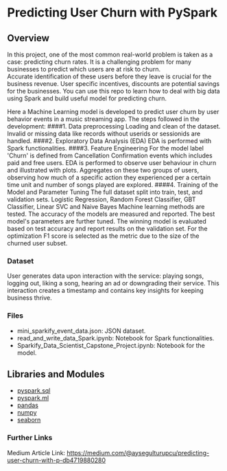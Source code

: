 # Predicting User Churn with PySpark

## Overview 

In this project, one of the most common real-world problem is taken as a case: predicting churn rates. 
It is a challenging problem for many businesses to predict which users are at risk to churn.   
Accurate identification of these users before they leave is crucial for the business revenue. 
User specific incentives, discounts are potential savings for the businesses. 
You can use this repo to learn how to deal with big data using Spark and build useful model for predicting churn. 

Here a Machine Learning model is developed to predict user churn by user behavior events in a music streaming app.
The steps followed in the development:
####1. Data preprocessing
Loading and clean of the dataset. Invalid or missing data like records without userids or sessionids are handled. 
####2. Exploratory Data Analysis (EDA)
EDA is performed with Spark functionalities. 
####3. Feature Engineering
For the model label 'Churn' is defined from Cancellation Confirmation events which includes paid and free users. 
EDA is performed to observe user behaviour in churn and illustrated with plots.
Aggregates on these two groups of users, observing how much of a specific action they experienced per a certain 
time unit and number of songs played are explored.
####4.  Training of the Model and Parameter Tuning
The full dataset split into train, test, and validation sets. 
Logistic Regression, Random Forest Classifier, GBT Classifier, Linear SVC and Naive Bayes 
Machine learning methods are tested. The accuracy of the models are measured and reported.
The best model's parameters are further tuned. The winning model is evaluated based on test accuracy and 
report results on the validation set. For the optimization F1 score is selected as the metric due to the
size of the churned user subset. 

### Dataset 
User generates data upon interaction with the service: playing songs, logging out, liking a song, hearing an ad or downgrading their service.
This interaction creates a timestamp and contains key insights for keeping business thrive.

### Files
* mini_sparkify_event_data.json: JSON dataset.
* read_and_write_data_Spark.ipynb: Notebook for Spark functionalities.
* Sparkify_Data_Scientist_Capstone_Project.ipynb: Notebook for the model.

## Libraries and Modules 

* [pyspark.sql](https://spark.apache.org/docs/2.4.0/api/python/pyspark.sql.html)
* [pyspark.ml](http://spark.apache.org/docs/latest/ml-guide.html)
* [pandas](https://pandas.pydata.org/)
* [numpy](https://numpy.org/) 
* [seaborn](https://seaborn.pydata.org/#)

### Further Links
Medium Article Link: https://medium.com/@aysegulturupcu/predicting-user-churn-with-p-db4719880280
